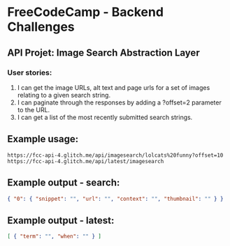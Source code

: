 # FreeCodeCamp - Backend Challenges
## API Projet: Image Search Abstraction Layer
### User stories:
1. I can get the image URLs, alt text and page urls for a set of images relating to a given search string.
2. I can paginate through the responses by adding a ?offset=2 parameter to the URL.
3. I can get a list of the most recently submitted search strings.
## Example usage:
```url
https://fcc-api-4.glitch.me/api/imagesearch/lolcats%20funny?offset=10
https://fcc-api-4.glitch.me/api/latest/imagesearch
```
## Example output - search:
```json
{ "0": { "snippet": "", "url": "", "context": "", "thumbnail": "" } }
```

## Example output - latest:
```json
[ { "term": "", "when": "" } ] 
```


